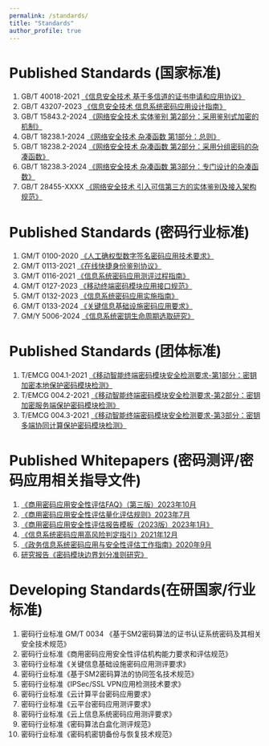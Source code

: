 ```yaml
---
permalink: /standards/
title: "Standards"
author_profile: true
---
```


Published Standards (国家标准)
======
1. GB/T 40018-2021 [《信息安全技术 基于多信道的证书申请和应用协议》](https://std.samr.gov.cn/gb/search/gbDetailed?id=C1A814733AD87A48E05397BE0A0A1C8D) 
1. GB/T 43207-2023 [《信息安全技术 信息系统密码应用设计指南》](https://std.samr.gov.cn//gb/search/gbDetailed?id=053404E3EF2C8F91E06397BE0A0A9209)
1. GB/T 15843.2-2024 [《网络安全技术 实体鉴别 第2部分：采用鉴别式加密的机制》](https://std.samr.gov.cn/gb/search/gbDetailed?id=234D7936ABF6E194E06397BE0A0AA0A9) 
1. GB/T 18238.1-2024 [《网络安全技术 杂凑函数 第1部分：总则》](https://std.samr.gov.cn//gb/search/gbDetailed?id=234D7936ABF5E194E06397BE0A0AA0A9)
1. GB/T 18238.2-2024 [《网络安全技术 杂凑函数 第2部分：采用分组密码的杂凑函数》](https://std.samr.gov.cn//gb/search/gbDetailed?id=234D7936ABF4E194E06397BE0A0AA0A9)
1. GB/T 18238.3-2024 [《网络安全技术 杂凑函数 第3部分：专门设计的杂凑函数》](https://std.samr.gov.cn/gb/search/gbDetailed?id=234D7936ABF7E194E06397BE0A0AA0A9)
1. GB/T 28455-XXXX [《网络安全技术 引入可信第三方的实体鉴别及接入架构规范》](https://std.samr.gov.cn/gb/search/gbDetailed?id=234D7936ABF7E194E06397BE0A0AA0A9)



Published Standards (密码行业标准)
======
1. GM/T 0100-2020 [《人工确权型数字签名密码应用技术要求》](http://www.gmbz.org.cn/main/bzlb.html)
1. GM/T 0113-2021 [《在线快捷身份鉴别协议》](http://www.gmbz.org.cn/main/bzlb.html)
1. GM/T 0116-2021 [《信息系统密码应用测评过程指南》](http://www.gmbz.org.cn/main/bzlb.html)
1. GM/T 0127-2023 [《移动终端密码模块应用接口规范》](http://www.gmbz.org.cn/main/bzlb.html)
1. GM/T 0132-2023 [《信息系统密码应用实施指南》](http://www.gmbz.org.cn/main/bzlb.html)
1. GM/T 0133-2024 [《关键信息基础设施密码应用要求》](http://www.gmbz.org.cn/main/bzlb.html)
1. GM/Y 5006-2024 [《信息系统密钥生命周期选取研究》](http://www.gmbz.org.cn/main/bzlb.html)

Published Standards (团体标准)
======
1. T/EMCG 004.1-2021 [《移动智能终端密码模块安全检测要求-第1部分：密钥加密本地保护密码模块检测》]()
1. T/EMCG 004.2-2021 [《移动智能终端密码模块安全检测要求-第2部分：密钥加密服务端保护密码模块检测》]()
1. T/EMCG 004.3-2021  [《移动智能终端密码模块安全检测要求-第3部分：密钥多端协同计算保护密码模块检测》]()

Published Whitepapers (密码测评/密码应用相关指导文件)
======
1. [《商用密码应用安全性评估FAQ》（第三版）2023年10月](https://www.cacrnet.org.cn/site/content/1404.html)
1. [《商用密码应用安全性评估量化评估规则》2023年7月](https://www.cacrnet.org.cn/site/content/1361.html)
1. [《商用密码应用安全性评估报告模板（2023版）2023年1月》](https://www.cacrnet.org.cn/site/content/1278.html)
1. [《信息系统密码应用高风险判定指引》2021年12月](https://www.cacrnet.org.cn/site/content/1117.html)
1. [《政务信息系统密码应用与安全性评估工作指南》2020年9月](http://www.gov.cn/xinwen/2020-09/24/content_5546655.htm)
1. [研究报告《密码模块边界划分准则研究》]()


Developing Standards(在研国家/行业标准)
======
1. 密码行业标准 GM/T 0034 《基于SM2密码算法的证书认证系统密码及其相关安全技术规范》
1. 密码行业标准《商用密码应用安全性评估机构能力要求和评估规范》
1. 密码行业标准《关键信息基础设施密码应用测评要求》
1. 密码行业标准《基于SM2密码算法的协同签名技术规范》
1. 密码行业标准《IPSec/SSL VPN应用检测技术要求》
1. 密码行业标准《云计算平台密码应用要求》
1. 密码行业标准《云平台密码应用测评要求》
1. 密码行业标准《云上信息系统密码应用测评要求》
1. 密码行业标准《密码算法白盒化测评规范》
1. 密码行业标准《密码机密钥备份与恢复技术规范》